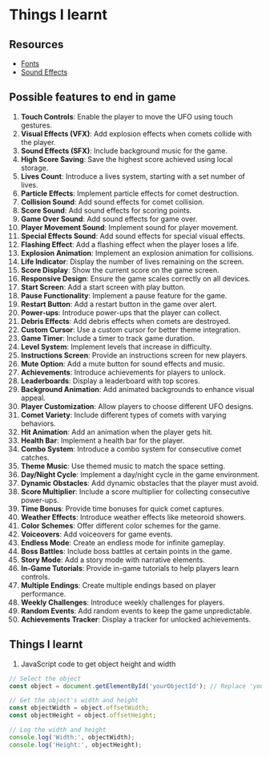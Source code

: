 

# Things I learnt


## Resources

 - [Fonts](https://www.fontspace.com/category)
 - [Sound Effects](https://pixabay.com/sound-effects)

## Possible features to end in game

1. **Touch Controls**: Enable the player to move the UFO using touch gestures.
2. **Visual Effects (VFX)**: Add explosion effects when comets collide with the player.
3. **Sound Effects (SFX)**: Include background music for the game.
4. **High Score Saving**: Save the highest score achieved using local storage.
5. **Lives Count**: Introduce a lives system, starting with a set number of lives.
6. **Particle Effects**: Implement particle effects for comet destruction.
7. **Collision Sound**: Add sound effects for comet collision.
8. **Score Sound**: Add sound effects for scoring points.
9. **Game Over Sound**: Add sound effects for game over.
10. **Player Movement Sound**: Implement sound for player movement.
11. **Special Effects Sound**: Add sound effects for special visual effects.
12. **Flashing Effect**: Add a flashing effect when the player loses a life.
13. **Explosion Animation**: Implement an explosion animation for collisions.
14. **Life Indicator**: Display the number of lives remaining on the screen.
15. **Score Display**: Show the current score on the game screen.
16. **Responsive Design**: Ensure the game scales correctly on all devices.
17. **Start Screen**: Add a start screen with play button.
18. **Pause Functionality**: Implement a pause feature for the game.
19. **Restart Button**: Add a restart button in the game over alert.
20. **Power-ups**: Introduce power-ups that the player can collect.
21. **Debris Effects**: Add debris effects when comets are destroyed.
22. **Custom Cursor**: Use a custom cursor for better theme integration.
23. **Game Timer**: Include a timer to track game duration.
24. **Level System**: Implement levels that increase in difficulty.
25. **Instructions Screen**: Provide an instructions screen for new players.
26. **Mute Option**: Add a mute button for sound effects and music.
27. **Achievements**: Introduce achievements for players to unlock.
28. **Leaderboards**: Display a leaderboard with top scores.
29. **Background Animation**: Add animated backgrounds to enhance visual appeal.
30. **Player Customization**: Allow players to choose different UFO designs.
31. **Comet Variety**: Include different types of comets with varying behaviors.
32. **Hit Animation**: Add an animation when the player gets hit.
33. **Health Bar**: Implement a health bar for the player.
34. **Combo System**: Introduce a combo system for consecutive comet catches.
35. **Theme Music**: Use themed music to match the space setting.
36. **Day/Night Cycle**: Implement a day/night cycle in the game environment.
37. **Dynamic Obstacles**: Add dynamic obstacles that the player must avoid.
38. **Score Multiplier**: Include a score multiplier for collecting consecutive power-ups.
39. **Time Bonus**: Provide time bonuses for quick comet captures.
40. **Weather Effects**: Introduce weather effects like meteoroid showers.
41. **Color Schemes**: Offer different color schemes for the game.
42. **Voiceovers**: Add voiceovers for game events.
43. **Endless Mode**: Create an endless mode for infinite gameplay.
44. **Boss Battles**: Include boss battles at certain points in the game.
45. **Story Mode**: Add a story mode with narrative elements.
46. **In-Game Tutorials**: Provide in-game tutorials to help players learn controls.
47. **Multiple Endings**: Create multiple endings based on player performance.
48. **Weekly Challenges**: Introduce weekly challenges for players.
49. **Random Events**: Add random events to keep the game unpredictable.
50. **Achievements Tracker**: Display a tracker for unlocked achievements.

## Things I learnt

1. JavaScript code to get object height and width
```javascript
// Select the object
const object = document.getElementById('yourObjectId'); // Replace 'yourObjectId' with the actual id of your object

// Get the object's width and height
const objectWidth = object.offsetWidth;
const objectHeight = object.offsetHeight;

// Log the width and height
console.log('Width:', objectWidth);
console.log('Height:', objectHeight);
```


